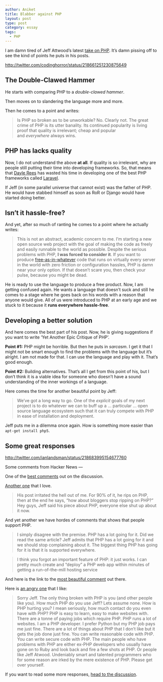 ```yaml
---
author: Aniket
title: Blabber against PHP
layout: post
type: post
category: essay
tags:
  - PHP
---
```

I am damn tired of Jeff Attwood’s latest [take on PHP][1]. It’s damn pissing off to see the kind of points he puts in his posts.

http://twitter.com/codinghorror/status/218661251230875649

## The Double-Clawed Hammer

He starts with comparing PHP to a *double-clawed hammer*.

Then moves on to slandering the language more and more.

Then he comes to a point and writes:

> Is PHP so broken as to be unworkable? No. Clearly not. The great crime of PHP is its utter banality. Its continued popularity is living proof that quality is irrelevant; cheap and popular and *everywhere* always wins.

## PHP has lacks quality

Now, I do not understand the above **at all**. If quality is so irrelevant, why are people still putting their time into developing frameworks. So, that means that [Dayle Rees][2] has wasted his time in developing one of the best PHP frameworks called [Laravel][3].

If Jeff (in some parallel universe that cannot exist) was the father of PHP. He would have stabbed himself as soon as RoR or Django would have started doing better.

## Isn’t it hassle-free?

And yet, after so much of ranting he comes to a point where he actually writes:

> This is not an abstract, academic concern to me. I’m starting a new open source web project with the goal of making the code as freely and easily runnable to the world as possible. Despite the serious problems with PHP, **I was forced to consider it**. If you want to produce [free-as-in-whatever][4] code that runs on virtually every server in the world with zero friction or configuration hassles, PHP is damn near your only option. If that doesn’t scare you, then check your pulse, because you might be dead.

He is ready to use the language to produce a free product. Now, I am getting confused again. He wants a language that doesn’t suck and still he comes to a stage where he goes back on his words with a reason that anyone would give. All of us were introduced to PHP at an early age and we stuck to it because it **runs everywhere hassle-free**.

## Developing a better solution

And here comes the best part of his post. Now, he is giving suggestions if you want to write ‘Yet Another Epic Critique of PHP’.

**Point #1:** PHP might be horrible. But then he puts in *sarcasm*. I get it that I might not be smart enough to find the problems with the language but it’s alright. I am not made for that. I can use the language and play with it. That’s good enough.

**Point #2:** Building alternatives. That’s all I get from this point of his, but I don’t think it is a viable idea for someone who doesn’t have a sound understanding of the inner workings of a language.

Here comes the time for another beautiful point by Jeff:

> We’ve got a long way to go. One of the *explicit* goals of my next project is to do whatever we can to buff up a … particular … open source language ecosystem such that it can truly compete with PHP in ease of installation and deployment.

Jeff puts me in a dilemma once again. How is something more easier than `apt-get install php5`.

## Some great responses

http://twitter.com/ianlandsman/status/218683995154677760

Some comments from Hacker News —

One of the [best comments][5] out on the discussion.

[Another one][6] that I love.

> His post irritated the hell out of me. For 90% of it, he rips on PHP, then at the end he says, “how about bloggers stop ripping on PHP?”
> Hey guys, Jeff said his piece about PHP, everyone else shut up about it now.

And yet another we have hordes of comments that shows that people support PHP.

> I simply disagree with the premise. PHP has a lot going for it.
> Did we read the same article? Jeff admits that PHP has a lot going for it and we should stop complaining about it.
> The biggest thing PHP has going for it is that it is supported everywhere.

> I think you forgot an important feature of PHP: it just works.
> I can pretty much create and “deploy” a PHP web app within minutes of getting a run-of-the-mill hosting service

And here is the link to the [most beautiful comment][7] out there.

Here is [an angry one][8] that I like:

> Sorry Jeff. The only thing broken with PHP is you (and other people like you).
> How much PHP do you use Jeff? Lets assume none. How is PHP hurting you? I mean seriously, how much contact do you even have with PHP?
> PHP is easy to learn, easy to make websites with. There are a tonne of paying jobs which require PHP. PHP runs a lot of websites.
> I am a PHP developer. I prefer Python but my PHP job pays me just fine. There are a lot of things about PHP that I don’t like but it gets the job done just fine. You can write reasonable code with PHP. You can write secure code with PHP.
> The main people who have problems with PHP are either ex-PHP developers who usually have gone on to Ruby and look back and fire a few shots at PHP. Or people like Jeff Atwood. Undeniably smart and talented programmers who for some reason are irked by the mere existence of PHP.
> Please get over yourself.

If you want to read some more responses, [head to the discussion][9].

 [1]: http://www.codinghorror.com/blog/2012/06/the-php-singularity.html "The PHP Singularity - Coding Horror"
 [2]: http://daylerees.com "Dayle Rees"
 [3]: http://laravel.com "Laravel"
 [4]: http://www.codinghorror.com/blog/2006/08/open-source-free-as-in-free.html
 [5]: http://news.ycombinator.com/item?id=4176355
 [6]: http://news.ycombinator.com/item?id=4177670
 [7]: http://news.ycombinator.com/item?id=4176451
 [8]: http://news.ycombinator.com/item?id=4176112
 [9]: http://news.ycombinator.com/item?id=4176075 "Discussion on Jeff's post"
